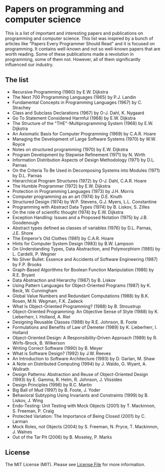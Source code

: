 # Papers on programming and computer science

This is a list of important and interesting papers and publications on programming and computer science. This list
was inspired by a bunch of articles like "Papers Every Programmer Should Read" and it is focused on programming.
It contains well-known and not so well-known papers that are worth reading. Some of these publications made a revolution
in programming, some of them not. However, all of them significantly influenced our industry.

## The list

- Recursive Programming (1960) by E.W. Dijkstra
- The Next 700 Programming Languages (1965) by P.J. Landin
- Fundamental Concepts in Programming Languages (1967) by C. Strachey
- Class and Subclass Declarations (1967) by O-J. Dahl, K. Nygaard
- Go To Statement Considered Harmful (1968) by E.W. Dijkstra
- The Structure of the "THE"-Multiprogramming System (1968) by E.W. Dijkstra
- An Axiomatic Basis for Computer Programming (1969) by C.A.R. Hoare
- Managing the Development of Large Software Systems (1970) by W.W. Royce
- Notes on structured programming (1970) by E.W. Dijkstra
- Program Development by Stepwise Refinement (1971) by N. Wirth
- Information Distribution Aspects of Design Methodology (1971) by D.L. Parnas
- On the Criteria To Be Used in Decomposing Systems into Modules (1971) by D.L. Parnas
- Hierarchical Program Structures (1972) by O-J. Dahl, C.A.R. Hoare
- The Humble Programmer (1972) by E.W. Dijkstra
- Protection in Programming Languages (1973) by J.H. Morris
- Computer programming as an art (1974) by D.E. Knuth
- Structured Design (1974) by W.P. Stevens, G.J. Myers, L.L. Constantine
- Programming with Abstract Data Types (1974) by B. Liskov, S. Zilles
- On the role of scientific thought (1974) by E.W. Dijkstra
- Exception Handling: Issues and a Proposed Notation (1975) by J.B. Goodenough
- Abstract types defined as classes of variables (1976) by D.L. Parnas, J.E. Shore
- The Emperor’s Old Clothes (1981) by C.A.R. Hoare
- Hints for Computer System Design (1983) by B.W. Lampson
- On Understanding Types, Data Abstraction, and Polymorphism (1985) by L. Cardelli, P. Wegner
- No Silver Bullet: Essence and Accidents of Software Engineering (1987) by F.P. Brooks
- Graph-Based Algorithms for Boolean Function Manipulation (1986) by R.E. Bryant
- Data Abstraction and Hierarchy (1987) by B. Liskov
- Using Pattern Languages for Object-Oriented Programs (1987) by K. Beck, W. Cunningham
- Global Value Numbers and Redundant Computations (1988) by B.K. Rosen, M.N. Wegman, F.K. Zadeck
- What Is Object-Oriented Programming? (1988) by B. Stroustrup
- Object-Oriented Programming: An Objective Sense of Style (1988) by K. Lieberherr, I. Holland, A. Riel
- Designing Reusable Classes (1988) by R.E. Johnson, B. Foote
- Formulations and Benefits of Law of Demeter (1989) by K. Lieberherr, I. Holland 
- Object-Oriented Design: A Responsibility-Driven Approach (1989) by R. Wirfs-Brock, B. Wilkerson
- Writing Correct Software (1990) by B. Meyer
- What is Software Design? (1992) by J.W. Reeves
- An Introduction to Software Architecture (1993) by D. Garlan, M. Shaw
- A Note on Distributed Computing (1994) by J. Waldo, G. Wyant, A. Wollrath
- Design Patterns: Abstraction and Reuse of Object-Oriented Design (1993) by E. Gamma, R. Helm, R. Johnson, J. Vlissides
- Design Principles (1996) by R.C. Martin
- Big Ball of Mud (1997) by B. Foote, J. Yoder
- Behavioral Subtyping Using Invariants and Constraints (1999) by B. Liskov, J. Wing
- Endo-Testing: Unit Testing with Mock Objects (2001) by T. Mackinnon, S. Freeman, P. Craig
- Protected Variation: The Importance of Being Closed (2001) by C. Larman
- Mock Roles, not Objects (2004) by S. Freeman, N. Pryce, T. Mackinnon, J. Walnes
- Out of the Tar Pit (2006) by B. Moseley, P. Marks

## License

The MIT License (MIT). Please see [License File](LICENSE.md) for more information.
